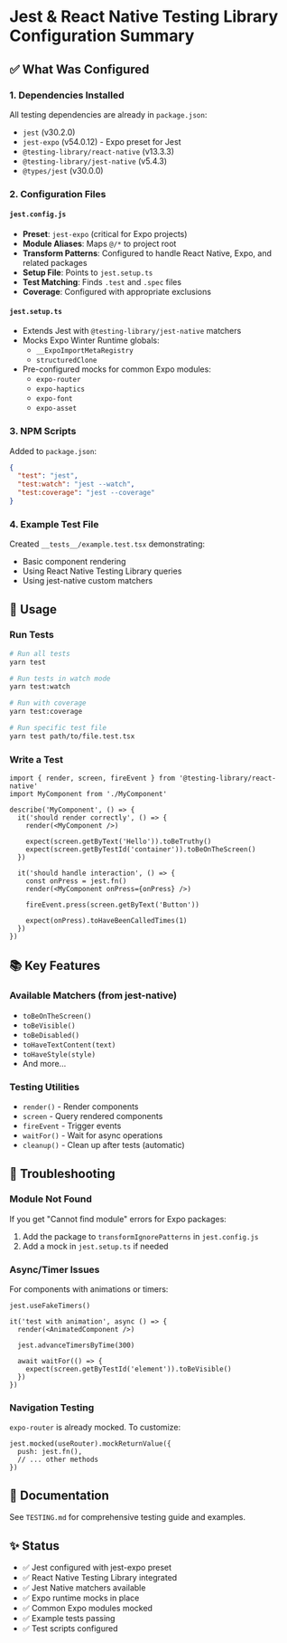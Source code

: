 # Jest & React Native Testing Library Configuration Summary

## ✅ What Was Configured

### 1. **Dependencies Installed**
All testing dependencies are already in `package.json`:
- `jest` (v30.2.0)
- `jest-expo` (v54.0.12) - Expo preset for Jest
- `@testing-library/react-native` (v13.3.3)
- `@testing-library/jest-native` (v5.4.3)
- `@types/jest` (v30.0.0)

### 2. **Configuration Files**

#### `jest.config.js`
- **Preset**: `jest-expo` (critical for Expo projects)
- **Module Aliases**: Maps `@/*` to project root
- **Transform Patterns**: Configured to handle React Native, Expo, and related packages
- **Setup File**: Points to `jest.setup.ts`
- **Test Matching**: Finds `.test` and `.spec` files
- **Coverage**: Configured with appropriate exclusions

#### `jest.setup.ts`
- Extends Jest with `@testing-library/jest-native` matchers
- Mocks Expo Winter Runtime globals:
  - `__ExpoImportMetaRegistry`
  - `structuredClone`
- Pre-configured mocks for common Expo modules:
  - `expo-router`
  - `expo-haptics`
  - `expo-font`
  - `expo-asset`

### 3. **NPM Scripts**
Added to `package.json`:
```json
{
  "test": "jest",
  "test:watch": "jest --watch",
  "test:coverage": "jest --coverage"
}
```

### 4. **Example Test File**
Created `__tests__/example.test.tsx` demonstrating:
- Basic component rendering
- Using React Native Testing Library queries
- Using jest-native custom matchers

## 🚀 Usage

### Run Tests
```bash
# Run all tests
yarn test

# Run tests in watch mode
yarn test:watch

# Run with coverage
yarn test:coverage

# Run specific test file
yarn test path/to/file.test.tsx
```

### Write a Test
```tsx
import { render, screen, fireEvent } from '@testing-library/react-native'
import MyComponent from './MyComponent'

describe('MyComponent', () => {
  it('should render correctly', () => {
    render(<MyComponent />)
    
    expect(screen.getByText('Hello')).toBeTruthy()
    expect(screen.getByTestId('container')).toBeOnTheScreen()
  })

  it('should handle interaction', () => {
    const onPress = jest.fn()
    render(<MyComponent onPress={onPress} />)
    
    fireEvent.press(screen.getByText('Button'))
    
    expect(onPress).toHaveBeenCalledTimes(1)
  })
})
```

## 📚 Key Features

### Available Matchers (from jest-native)
- `toBeOnTheScreen()`
- `toBeVisible()`
- `toBeDisabled()`
- `toHaveTextContent(text)`
- `toHaveStyle(style)`
- And more...

### Testing Utilities
- `render()` - Render components
- `screen` - Query rendered components
- `fireEvent` - Trigger events
- `waitFor()` - Wait for async operations
- `cleanup()` - Clean up after tests (automatic)

## 🔧 Troubleshooting

### Module Not Found
If you get "Cannot find module" errors for Expo packages:
1. Add the package to `transformIgnorePatterns` in `jest.config.js`
2. Add a mock in `jest.setup.ts` if needed

### Async/Timer Issues
For components with animations or timers:
```tsx
jest.useFakeTimers()

it('test with animation', async () => {
  render(<AnimatedComponent />)
  
  jest.advanceTimersByTime(300)
  
  await waitFor(() => {
    expect(screen.getByTestId('element')).toBeVisible()
  })
})
```

### Navigation Testing
`expo-router` is already mocked. To customize:
```tsx
jest.mocked(useRouter).mockReturnValue({
  push: jest.fn(),
  // ... other methods
})
```

## 📖 Documentation
See `TESTING.md` for comprehensive testing guide and examples.

## ✨ Status
- ✅ Jest configured with jest-expo preset
- ✅ React Native Testing Library integrated
- ✅ Jest Native matchers available
- ✅ Expo runtime mocks in place
- ✅ Common Expo modules mocked
- ✅ Example tests passing
- ✅ Test scripts configured
